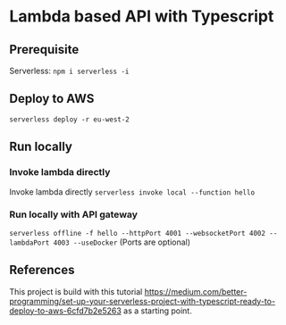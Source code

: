 # Lambda based API with Typescript

## Prerequisite

Serverless: `npm i serverless -i`

## Deploy to AWS

`serverless deploy -r eu-west-2`

## Run locally

### Invoke lambda directly

Invoke lambda directly
`serverless invoke local --function hello`

### Run locally with API gateway

`serverless offline -f hello --httpPort 4001 --websocketPort 4002 --lambdaPort 4003 --useDocker`
(Ports are optional)

## References

This project is build with this tutorial https://medium.com/better-programming/set-up-your-serverless-project-with-typescript-ready-to-deploy-to-aws-6cfd7b2e5263 as a starting point.
